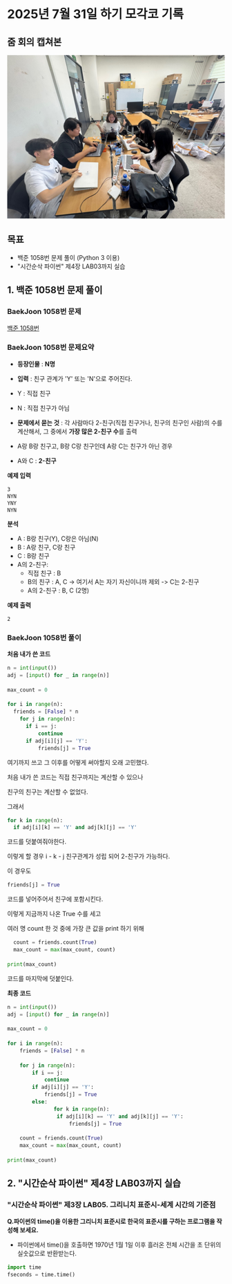 # 2025년 7월 31일 하기 모각코 기록

## 줌 회의 캡쳐본
[![줌 화면 캡쳐](../image/모각코0731.jpg)](../image/모각코0731.jpg) 


## 목표
- 백준 1058번 문제 풀이 (Python 3 이용)
- "시간순삭 파이썬" 제4장 LAB03까지 실습

## 1. 백준 1058번 문제 풀이
### BaekJoon 1058번 문제
[백준 1058번](https://www.acmicpc.net/problem/1058)

### BaekJoon 1058번 문제요약
- **등장인물** : **N명**
- **입력** : 친구 관계가 'Y' 또는 'N'으로 주어진다.
- Y : 직접 친구
- N : 직접 친구가 아님
- **문제에서 묻는 것** : 각 사람마다 2-친구(직접 친구거나, 친구의 친구인 사람)의 수를 계산해서, 그 중에서 **가장 많은 2-친구 수**를 출력

- A랑 B랑 친구고, B랑 C랑 친구인데 A랑 C는 친구가 아닌 경우
- A와 C : **2-친구**

**예제 입력**
```
3
NYN
YNY
NYN
```

**분석**
- A : B랑 친구(Y), C랑은 아님(N)
- B : A랑 친구, C랑 친구
- C : B랑 친구
- A의 2-친구:
  - 직접 친구 : B
  - B의 친구 : A, C -> 여기서 A는 자기 자신이니까 제외 -> C는 2-친구
  - A의 2-친구 : B, C (2명)
 
**예제 출력**
```
2
```

### BaekJoon 1058번 풀이
**처음 내가 쓴 코드**
```python
n = int(input())
adj = [input() for _ in range(n)]

max_count = 0

for i in range(n):
  friends = [False] * n
    for j in range(n):
      if i == j:
          continue
      if adj[i][j] == 'Y':
          friends[j] = True
```
여기까지 쓰고 그 이후를 어떻게 써야할지 오래 고민했다.

처음 내가 쓴 코드는 직접 친구까지는 계산할 수 있으나

친구의 친구는 계산할 수 없었다.

그래서
```python
for k in range(n):
  if adj[i][k] == 'Y' and adj[k][j] == 'Y'
```
코드를 덧붙여줘야한다.

이렇게 할 경우 i - k - j 친구관계가 성립 되어 2-친구가 가능하다.

이 경우도
```python
friends[j] = True
```
코드를 넣어주어서 친구에 포함시킨다.

이렇게 지금까지 나온 True 수를 세고

여러 명 count 한 것 중에 가장 큰 값을 print 하기 위해
```python
  count = friends.count(True)
  max_count = max(max_count, count)

print(max_count)
```
코드를 마지막에 덧붙인다.

**최종 코드**
```python
n = int(input())
adj = [input() for _ in range(n)]

max_count = 0

for i in range(n):
    friends = [False] * n

    for j in range(n):
        if i == j:
            continue
        if adj[i][j] == 'Y':
            friends[j] = True
        else:
               for k in range(n):
                if adj[i][k] == 'Y' and adj[k][j] == 'Y':
                    friends[j] = True

    count = friends.count(True)
    max_count = max(max_count, count)

print(max_count)
```
## 2. "시간순삭 파이썬" 제4장 LAB03까지 실습
### "시간순삭 파이썬" 제3장 LAB05. 그리니치 표준시-세계 시간의 기준점
**Q.파이썬의 time()을 이용한 그리니치 표준시로 한국의 표준시를 구하는 프로그램을 작성해 보세요.**

- 파이썬에서 time()을 호출하면 1970년 1월 1일 이후 흘러온 전체 시간을 초 단위의 실숫값으로 반환받는다.
```python
import time
fseconds = time.time()
```
